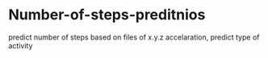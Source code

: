 # Number-of-steps-preditnios
predict number of steps based on files of x.y.z accelaration, predict type of activity
